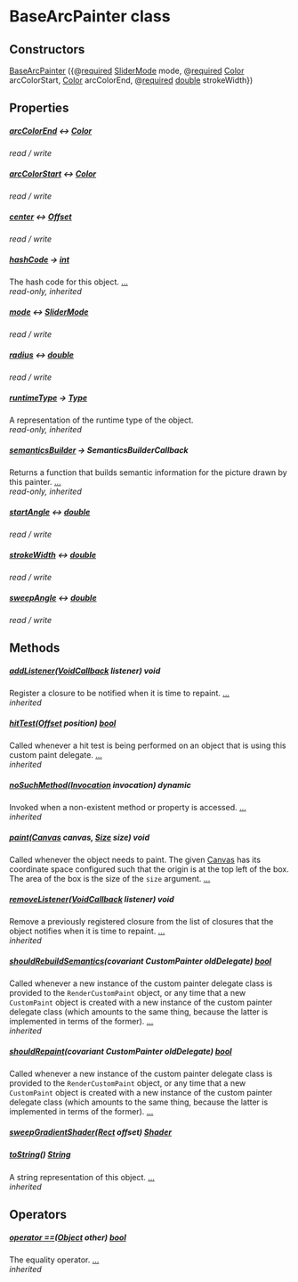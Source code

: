 


# BaseArcPainter class












## Constructors

[BaseArcPainter](../components_slider_component_base_arc_painter/BaseArcPainter/BaseArcPainter.md) ({@[required](https://pub.dev/documentation/meta/1.3.0/meta/required-constant.html) [SliderMode](../components_slider_component_slider_component/SliderMode-class.md) mode, @[required](https://pub.dev/documentation/meta/1.3.0/meta/required-constant.html) [Color](https://api.flutter.dev/flutter/dart-ui/Color-class.html) arcColorStart, [Color](https://api.flutter.dev/flutter/dart-ui/Color-class.html) arcColorEnd, @[required](https://pub.dev/documentation/meta/1.3.0/meta/required-constant.html) [double](https://api.flutter.dev/flutter/dart-core/double-class.html) strokeWidth})

    


## Properties

##### [arcColorEnd](../components_slider_component_base_arc_painter/BaseArcPainter/arcColorEnd.md) &#8596; [Color](https://api.flutter.dev/flutter/dart-ui/Color-class.html)



   
_read / write_



##### [arcColorStart](../components_slider_component_base_arc_painter/BaseArcPainter/arcColorStart.md) &#8596; [Color](https://api.flutter.dev/flutter/dart-ui/Color-class.html)



   
_read / write_



##### [center](../components_slider_component_base_arc_painter/BaseArcPainter/center.md) &#8596; [Offset](https://api.flutter.dev/flutter/dart-ui/Offset-class.html)



   
_read / write_



##### [hashCode](https://api.flutter.dev/flutter/dart-core/Object/hashCode.html) &#8594; [int](https://api.flutter.dev/flutter/dart-core/int-class.html)



The hash code for this object. [...](https://api.flutter.dev/flutter/dart-core/Object/hashCode.html)  
_read-only, inherited_



##### [mode](../components_slider_component_base_arc_painter/BaseArcPainter/mode.md) &#8596; [SliderMode](../components_slider_component_slider_component/SliderMode-class.md)



   
_read / write_



##### [radius](../components_slider_component_base_arc_painter/BaseArcPainter/radius.md) &#8596; [double](https://api.flutter.dev/flutter/dart-core/double-class.html)



   
_read / write_



##### [runtimeType](https://api.flutter.dev/flutter/dart-core/Object/runtimeType.html) &#8594; [Type](https://api.flutter.dev/flutter/dart-core/Type-class.html)



A representation of the runtime type of the object.   
_read-only, inherited_



##### [semanticsBuilder](../components_slider_component_base_arc_painter/BaseArcPainter/semanticsBuilder.md) &#8594; SemanticsBuilderCallback



Returns a function that builds semantic information for the picture drawn
by this painter. [...](../components_slider_component_base_arc_painter/BaseArcPainter/semanticsBuilder.md)  
_read-only, inherited_



##### [startAngle](../components_slider_component_base_arc_painter/BaseArcPainter/startAngle.md) &#8596; [double](https://api.flutter.dev/flutter/dart-core/double-class.html)



   
_read / write_



##### [strokeWidth](../components_slider_component_base_arc_painter/BaseArcPainter/strokeWidth.md) &#8596; [double](https://api.flutter.dev/flutter/dart-core/double-class.html)



   
_read / write_



##### [sweepAngle](../components_slider_component_base_arc_painter/BaseArcPainter/sweepAngle.md) &#8596; [double](https://api.flutter.dev/flutter/dart-core/double-class.html)



   
_read / write_




## Methods

##### [addListener](../components_slider_component_base_arc_painter/BaseArcPainter/addListener.md)([VoidCallback](https://api.flutter.dev/flutter/dart-ui/VoidCallback.html) listener) void



Register a closure to be notified when it is time to repaint. [...](../components_slider_component_base_arc_painter/BaseArcPainter/addListener.md)  
_inherited_



##### [hitTest](../components_slider_component_base_arc_painter/BaseArcPainter/hitTest.md)([Offset](https://api.flutter.dev/flutter/dart-ui/Offset-class.html) position) [bool](https://api.flutter.dev/flutter/dart-core/bool-class.html)



Called whenever a hit test is being performed on an object that is using
this custom paint delegate. [...](../components_slider_component_base_arc_painter/BaseArcPainter/hitTest.md)  
_inherited_



##### [noSuchMethod](https://api.flutter.dev/flutter/dart-core/Object/noSuchMethod.html)([Invocation](https://api.flutter.dev/flutter/dart-core/Invocation-class.html) invocation) dynamic



Invoked when a non-existent method or property is accessed. [...](https://api.flutter.dev/flutter/dart-core/Object/noSuchMethod.html)  
_inherited_



##### [paint](../components_slider_component_base_arc_painter/BaseArcPainter/paint.md)([Canvas](https://api.flutter.dev/flutter/dart-ui/Canvas-class.html) canvas, [Size](https://api.flutter.dev/flutter/dart-ui/Size-class.html) size) void



Called whenever the object needs to paint. The given <a href="https://api.flutter.dev/flutter/dart-ui/Canvas-class.html">Canvas</a> has its
coordinate space configured such that the origin is at the top left of the
box. The area of the box is the size of the <code>size</code> argument. [...](../components_slider_component_base_arc_painter/BaseArcPainter/paint.md)  




##### [removeListener](../components_slider_component_base_arc_painter/BaseArcPainter/removeListener.md)([VoidCallback](https://api.flutter.dev/flutter/dart-ui/VoidCallback.html) listener) void



Remove a previously registered closure from the list of closures that the
object notifies when it is time to repaint. [...](../components_slider_component_base_arc_painter/BaseArcPainter/removeListener.md)  
_inherited_



##### [shouldRebuildSemantics](../components_slider_component_base_arc_painter/BaseArcPainter/shouldRebuildSemantics.md)(covariant CustomPainter oldDelegate) [bool](https://api.flutter.dev/flutter/dart-core/bool-class.html)



Called whenever a new instance of the custom painter delegate class is
provided to the <code>RenderCustomPaint</code> object, or any time that a new
<code>CustomPaint</code> object is created with a new instance of the custom painter
delegate class (which amounts to the same thing, because the latter is
implemented in terms of the former). [...](../components_slider_component_base_arc_painter/BaseArcPainter/shouldRebuildSemantics.md)  
_inherited_



##### [shouldRepaint](../components_slider_component_base_arc_painter/BaseArcPainter/shouldRepaint.md)(covariant CustomPainter oldDelegate) [bool](https://api.flutter.dev/flutter/dart-core/bool-class.html)



Called whenever a new instance of the custom painter delegate class is
provided to the <code>RenderCustomPaint</code> object, or any time that a new
<code>CustomPaint</code> object is created with a new instance of the custom painter
delegate class (which amounts to the same thing, because the latter is
implemented in terms of the former). [...](../components_slider_component_base_arc_painter/BaseArcPainter/shouldRepaint.md)  




##### [sweepGradientShader](../components_slider_component_base_arc_painter/BaseArcPainter/sweepGradientShader.md)([Rect](https://api.flutter.dev/flutter/dart-ui/Rect-class.html) offset) [Shader](https://api.flutter.dev/flutter/dart-ui/Shader-class.html)



   




##### [toString](../components_slider_component_base_arc_painter/BaseArcPainter/toString.md)() [String](https://api.flutter.dev/flutter/dart-core/String-class.html)



A string representation of this object. [...](../components_slider_component_base_arc_painter/BaseArcPainter/toString.md)  
_inherited_




## Operators

##### [operator ==](https://api.flutter.dev/flutter/dart-core/Object/operator_equals.html)([Object](https://api.flutter.dev/flutter/dart-core/Object-class.html) other) [bool](https://api.flutter.dev/flutter/dart-core/bool-class.html)



The equality operator. [...](https://api.flutter.dev/flutter/dart-core/Object/operator_equals.html)  
_inherited_











